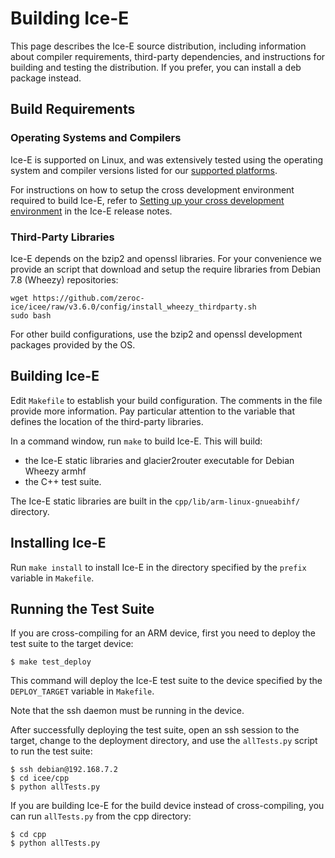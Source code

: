 # Building Ice-E

This page describes the Ice-E source distribution, including information
about compiler requirements, third-party dependencies, and instructions for
building and testing the distribution. If you prefer, you can install a deb
package instead.

## Build Requirements

### Operating Systems and Compilers

Ice-E is supported on Linux, and was extensively tested using the operating
system and compiler versions listed for our [supported platforms][1].

For instructions on how to setup the cross development environment required
to build Ice-E, refer to [Setting up your cross development environment][2] in 
the Ice-E release notes.

### Third-Party Libraries

Ice-E depends on the bzip2 and openssl libraries. For your convenience we 
provide an script that download and setup the require libraries from 
Debian 7.8 (Wheezy) repositories:

    wget https://github.com/zeroc-ice/icee/raw/v3.6.0/config/install_wheezy_thirdparty.sh
    sudo bash

For other build configurations, use the bzip2 and openssl development packages 
provided by the OS.

## Building Ice-E

Edit `Makefile` to establish your build configuration. The comments in the
file provide more information. Pay particular attention to the variable that
defines the location of the third-party libraries.

In a command window, run `make` to build Ice-E. This will build:

- the Ice-E static libraries and glacier2router executable for Debian Wheezy
  armhf
- the C++ test suite.
 
The Ice-E static libraries are built in the `cpp/lib/arm-linux-gnueabihf/`
directory.

## Installing Ice-E

Run `make install` to install Ice-E in the directory specified by the
`prefix` variable in `Makefile`.

## Running the Test Suite

If you are cross-compiling for an ARM device, first you need to deploy
the test suite to the target device:

    $ make test_deploy
    
This command will deploy the Ice-E test suite to the device specified by the
`DEPLOY_TARGET` variable in `Makefile`. 

Note that the ssh daemon must be running in the device.

After successfully deploying the test suite, open an ssh session to the
target, change to the deployment directory, and use the `allTests.py` script
to run the test suite:

    $ ssh debian@192.168.7.2
    $ cd icee/cpp
    $ python allTests.py

If you are building Ice-E for the build device instead of cross-compiling,
you can run `allTests.py` from the cpp directory:

    $ cd cpp
    $ python allTests.py

[1]: https://doc.zeroc.com/display/Ice36/Supported+Platforms+for+Ice-E+3.6.0
[2]: https://doc.zeroc.com/display/Ice36/Using+the+Ice-E+Binary+Distribution
